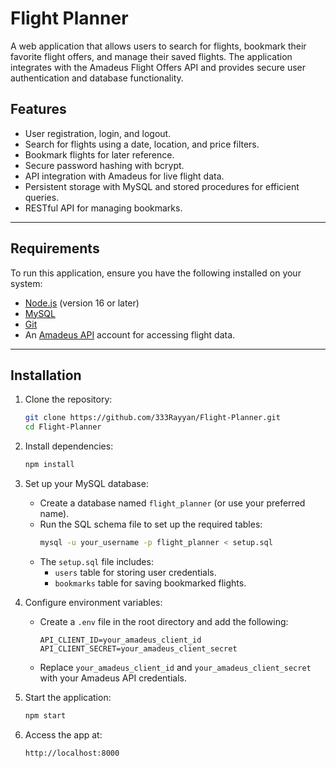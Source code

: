 # Flight Planner

A web application that allows users to search for flights, bookmark their favorite flight offers, and manage their saved flights. The application integrates with the Amadeus Flight Offers API and provides secure user authentication and database functionality.

## Features
- User registration, login, and logout.
- Search for flights using a date, location, and price filters.
- Bookmark flights for later reference.
- Secure password hashing with bcrypt.
- API integration with Amadeus for live flight data.
- Persistent storage with MySQL and stored procedures for efficient queries.
- RESTful API for managing bookmarks.

---

## Requirements
To run this application, ensure you have the following installed on your system:
- [Node.js](https://nodejs.org/) (version 16 or later)
- [MySQL](https://www.mysql.com/)
- [Git](https://git-scm.com/)
- An [Amadeus API](https://developers.amadeus.com/) account for accessing flight data.

---

## Installation
1. Clone the repository:
   ```bash
   git clone https://github.com/333Rayyan/Flight-Planner.git
   cd Flight-Planner
   ```

2. Install dependencies:
   ```bash
   npm install
   ```

3. Set up your MySQL database:
   - Create a database named `flight_planner` (or use your preferred name).
   - Run the SQL schema file to set up the required tables:
     ```bash
     mysql -u your_username -p flight_planner < setup.sql
     ```
   - The `setup.sql` file includes:
     - `users` table for storing user credentials.
     - `bookmarks` table for saving bookmarked flights.

4. Configure environment variables:
   - Create a `.env` file in the root directory and add the following:
     ```
     API_CLIENT_ID=your_amadeus_client_id
     API_CLIENT_SECRET=your_amadeus_client_secret
     ```
   - Replace `your_amadeus_client_id` and `your_amadeus_client_secret` with your Amadeus API credentials.

5. Start the application:
   ```bash
   npm start
   ```

6. Access the app at:
   ```
   http://localhost:8000
   ```
